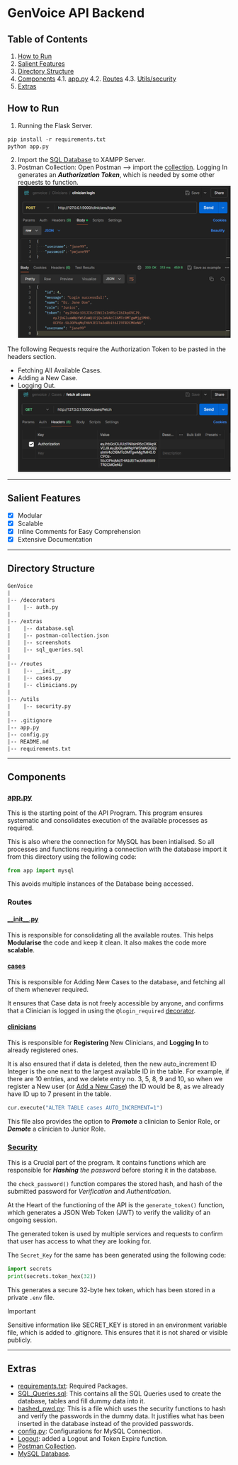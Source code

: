 # GenVoice API Backend

## Table of Contents
1. [How to Run](#how-to-run)
2. [Salient Features](#salient-features)
3. [Directory Structure](#directory-structure)
4. [Components](#components)
    4.1. [app.py](#apppy)
    4.2. [Routes](#routes)
    4.3. [Utils/security](#security)
5. [Extras](#extras)

## How to Run
1. Running the Flask Server.
```
pip install -r requirements.txt
python app.py
```
2. Import the [SQL Database](/extras/genvoice.sql) to XAMPP Server.
3. Postman Collection: 
   Open Postman --> import the [collection](/extras/genvoice.postman_collection.json).
   Logging In generates an ***Authorization Token***, which is needed by some other requests to function.
![Clinician Login API Testing in Postman](/extras/clinician_login_postman.png)

The following Requests require the Authorization Token to be pasted in the headers section.
  - Fetching All Available Cases.
  - Adding a New Case.
  - Logging Out.
![Auth Token in Postman Header](/extras/postman_auth_token_header.png)

---

## Salient Features
- [x] Modular
- [x] Scalable
- [x] Inline Comments for Easy Comprehension
- [x] Extensive Documentation

---

## Directory Structure
```
GenVoice
|
|-- /decorators
|    |-- auth.py
|
|-- /extras
|    |-- database.sql
|    |-- postman-collection.json
|    |-- screenshots
|    |-- sql_queries.sql
|
|-- /routes
|    |-- __init__.py
|    |-- cases.py
|    |-- clinicians.py
|
|-- /utils
|    |-- security.py
|
|-- .gitignore
|-- app.py
|-- config.py
|-- README.md
|-- requirements.txt
```

---

## Components
### [app.py](app.py)
This is the starting point of the API Program. This program ensures systematic and consolidates execution of the available processes as required.

This is also where the connection for MySQL has been intialised. So all processes and functions requiring a connection with the database import it from this directory using the following code:
```py
from app import mysql
```
This avoids multiple instances of the Database being accessed.

### Routes
#### [\_\_init__.py](/routes/__init__.py)
This is responsible for consolidating all the available routes.
This helps **Modularise** the code and keep it clean.
It also makes the code more **scalable**.

#### [cases](./routes/cases.py)
This is responsible for Adding New Cases to the database, and fetching all of them whenever required.

It ensures that Case data is not freely accessible by anyone, and confirms that a Clinician is logged in using the `@login_required` [decorator](/decorators/auth.py). 

#### [clinicians](./routes/clinicians.py)
This is responsible for **Registering** New Clinicians, and **Logging In** to already registered ones.

It is also ensured that if data is deleted, then the new auto_increment ID Integer is the one next to the largest available ID in the table.
For example, if there are 10 entries, and we delete entry no. 3, 5, 8, 9 and 10, so when we register a New user (or [Add a New Case](#cases)) the ID would be 8, as we already have ID up to 7 present in the table.
```py
cur.execute("ALTER TABLE cases AUTO_INCREMENT=1")
```

This file also provides the option to ***Promote*** a clinician to Senior Role, or ***Demote*** a clinician to Junior Role.

### [Security](./utils/security.py)
This is a Crucial part of the program.
It contains functions which are responsible for ***Hashing** the password* before storing it in the database.

the `check_password()` function compares the stored hash, and hash of the submitted password for *Verification* and *Authentication*.

At the Heart of the functioning of the API is the `generate_token()` function, which generates a JSON Web Token (JWT) to verify the validity of an ongoing session.

The generated token is used by multiple services and requests to confirm that user has access to what they are looking for.


The `Secret_Key` for the same has been generated using the following code:
```py
import secrets
print(secrets.token_hex(32))
```
This generates a secure 32-byte hex token, which has been stored in a private `.env` file.

> [!IMPORTANT]
> Sensitive information like SECRET_KEY is stored in an environment variable file, which is added to .gitignore. This ensures that it is not shared or visible publicly. 

---

## Extras
- [requirements.txt](/requirements.txt): Required Packages.
- [SQL_Queries.sql](/SQL_Queries.sql): This contains all the SQL Queries used to create the database, tables and fill dummy data into it.
- [hashed_pwd.py](extras/hashed_pwd.py): This is a file which uses the security functions to hash and verify the  passwords in the dummy data. It justifies what has been inserted in the database instead of the provided passwords.
- [config.py](/config.py): Configurations for MySQL Connection.
- [Logout](/routes/clinicians.py): added a Logout and Token Expire function.
- [Postman Collection](/extras/genvoice.postman_collection.json).
- [MySQL Database](/extras/genvoice.sql).
